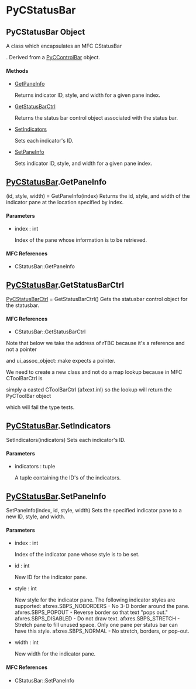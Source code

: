 # PyCStatusBar


## PyCStatusBar Object

A class which encapsulates an MFC CStatusBar

\.  Derived from a [PyCControlBar](PyCControlBar.md) object\.

#### Methods

  - [GetPaneInfo](PyCStatusBar.md#pycstatusbargetpaneinfo)

    Returns indicator ID, style, and width for a given pane index\.&nbsp;

  - [GetStatusBarCtrl](PyCStatusBar.md#pycstatusbargetstatusbarctrl)

    Returns the status bar control object associated with the status bar\.&nbsp;

  - [SetIndicators](PyCStatusBar.md#pycstatusbarsetindicators)

    Sets each indicator's ID\.&nbsp;

  - [SetPaneInfo](PyCStatusBar.md#pycstatusbarsetpaneinfo)

    Sets indicator ID, style, and width for a given pane index\.&nbsp;


## [PyCStatusBar](PyCStatusBar.md#pycstatusbar)\.GetPaneInfo

\(id, style, width\) = GetPaneInfo\(index\)
Returns the id, style, and width of the indicator pane at the location specified by index\.

#### Parameters

  - index : int

    Index of the pane whose information is to be retrieved\.

#### MFC References

  - CStatusBar::GetPaneInfo


## [PyCStatusBar](PyCStatusBar.md#pycstatusbar)\.GetStatusBarCtrl

[PyCStatusBarCtrl](PyCStatusBarCtrl.md) = GetStatusBarCtrl\(\)
Gets the statusbar control object for the statusbar\.

#### MFC References

  - CStatusBar::GetStatusBarCtrl 

Note that below we take the address of rTBC because it's a reference and not a pointer 

and ui\_assoc\_object::make expects a pointer\. 

We need to create a new class and not do a map lookup because in MFC CToolBarCtrl is 

simply a casted CToolBarCtrl \(afxext\.inl\) so the lookup will return the PyCToolBar object 

which will fail the type tests\.


## [PyCStatusBar](PyCStatusBar.md#pycstatusbar)\.SetIndicators

SetIndicators\(indicators\)
Sets each indicator's ID\.

#### Parameters

  - indicators : tuple

    A tuple containing the ID's of the indicators\.


## [PyCStatusBar](PyCStatusBar.md#pycstatusbar)\.SetPaneInfo

SetPaneInfo\(index, id, style, width\)
Sets the specified indicator pane to a new ID, style, and width\.

#### Parameters

  - index : int

    Index of the indicator pane whose style is to be set\.

  - id : int

    New ID for the indicator pane\.

  - style : int

    New style for the indicator pane\.
The following indicator styles are supported:
afxres\.SBPS\_NOBORDERS - No 3-D border around the pane\.
afxres\.SBPS\_POPOUT - Reverse border so that text "pops out\."
afxres\.SBPS\_DISABLED - Do not draw text\.
afxres\.SBPS\_STRETCH - Stretch pane to fill unused space\. Only one pane per status bar can have this style\.
afxres\.SBPS\_NORMAL - No stretch, borders, or pop-out\.

  - width : int

    New width for the indicator pane\.

#### MFC References

  - CStatusBar::SetPaneInfo